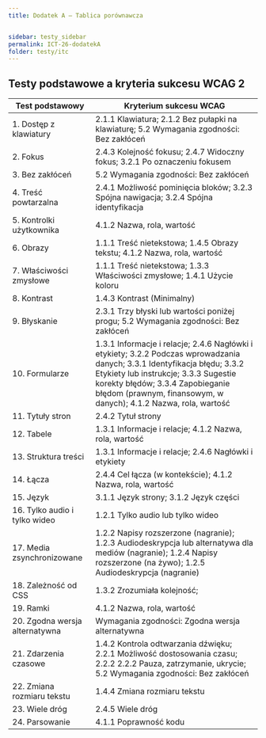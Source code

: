 ```yaml
---
title: Dodatek A – Tablica porównawcza


sidebar: testy_sidebar
permalink: ICT-26-dodatekA
folder: testy/itc
---
```



Testy podstawowe a kryteria sukcesu WCAG 2
----------------------------------------

| Test podstawowy               | Kryterium sukcesu WCAG                                             |
|-------------------------------|--------------------------------------------------------------------|
| 1. Dostęp z klawiatury        | 2.1.1 Klawiatura; 2.1.2 Bez pułapki na klawiaturę; 5.2 Wymagania zgodności: Bez zakłóceń|
| 2. Fokus                      |  2.4.3 Kolejność fokusu; 2.4.7 Widoczny fokus; 3.2.1 Po oznaczeniu fokusem|
| 3. Bez zakłóceń               | 5.2 Wymagania zgodności: Bez zakłóceń                |
| 4. Treść powtarzalna          | 2.4.1 Możliwość pominięcia bloków; 3.2.3 Spójna nawigacja; 3.2.4 Spójna identyfikacja|
| 5. Kontrolki użytkownika      | 4.1.2 Nazwa, rola, wartość                                         |
| 6. Obrazy                     | 1.1.1 Treść nietekstowa; 1.4.5 Obrazy tekstu; 4.1.2 Nazwa, rola, wartość|
| 7. Właściwości zmysłowe       | 1.1.1 Treść nietekstowa; 1.3.3 Właściwości zmysłowe; 1.4.1 Użycie koloru       |
| 8. Kontrast                   | 1.4.3 Kontrast (Minimalny)           |
| 9. Błyskanie                   | 2.3.1 Trzy błyski lub wartości poniżej progu; 5.2 Wymagania zgodności: Bez zakłóceń |
| 10. Formularze                | 1.3.1 Informacje i relacje; 2.4.6 Nagłówki i etykiety; 3.2.2 Podczas wprowadzania danych; 3.3.1  Identyfikacja błędu; 3.3.2 Etykiety lub instrukcje; 3.3.3 Sugestie korekty błędów; 3.3.4 Zapobieganie błędom (prawnym, finansowym, w danych); 4.1.2 Nazwa, rola, wartość|
| 11. Tytuły stron              | 2.4.2 Tytuł strony                                                |
| 12. Tabele                    | 1.3.1 Informacje i relacje; 4.1.2 Nazwa, rola, wartość            |
| 13. Struktura treści          | 1.3.1 Informacje i relacje; 2.4.6 Nagłówki i etykiety             |
| 14. Łącza                     | 2.4.4 Cel łącza (w kontekście); 4.1.2 Nazwa, rola, wartość        |
| 15. Język                     | 3.1.1 Język strony; 3.1.2 Język części                            |
| 16. Tylko audio i tylko wideo | 1.2.1 Tylko audio lub tylko wideo                                 |
| 17. Media zsynchronizowane| 1.2.2 Napisy rozszerzone (nagranie); 1.2.3 Audiodeskrypcja lub alternatywa dla mediów (nagranie); 1.2.4 Napisy rozszerzone (na żywo); 1.2.5 Audiodeskrypcja (nagranie)|
| 18. Zależność od CSS          | 1.3.2 Zrozumiała kolejność;                                       |
| 19. Ramki                     | 4.1.2 Nazwa, rola, wartość                                        |
| 20. Zgodna wersja alternatywna | Wymagania zgodności: Zgodna wersja alternatywna        |
| 21. Zdarzenia czasowe         | 1.4.2 Kontrola odtwarzania dźwięku; 2.2.1 Możliwość dostosowania czasu; 2.2.2 2.2.2 Pauza, zatrzymanie, ukrycie;  5.2 Wymagania zgodności: Bez zakłóceń |
| 22. Zmiana rozmiaru tekstu    | 1.4.4 Zmiana rozmiaru tekstu                                       |
| 23. Wiele dróg                | 2.4.5 Wiele dróg                                                   |
| 24. Parsowanie                | 4.1.1 Poprawność kodu                                              |
